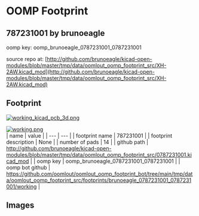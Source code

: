 # OOMP Footprint  
## 787231001  by brunoeagle  
  
oomp key: oomp_brunoeagle_0787231001_0787231001  
  
source repo at: [http://github.com/brunoeagle/kicad-open-modules/blob/master/tmp/data/oomlout_oomp_footprint_src/XH-2AW.kicad_mod](http://github.com/brunoeagle/kicad-open-modules/blob/master/tmp/data/oomlout_oomp_footprint_src/XH-2AW.kicad_mod)  
## Footprint  
  
[![working_kicad_pcb_3d.png](working_kicad_pcb_3d_600.png)](working_kicad_pcb_3d.png)  
  
[![working.png](working_600.png)](working.png)  
| name | value | 
| --- | --- | 
| footprint name | 787231001 | 
| footprint description | None | 
| number of pads | 14 | 
| github path | http://github.com/brunoeagle/kicad-open-modules/blob/master/tmp/data/oomlout_oomp_footprint_src/0787231001.kicad_mod | 
| oomp key | oomp_brunoeagle_0787231001_0787231001 | 
| oomp bot github | https://github.com/oomlout/oomlout_oomp_footprint_bot/tree/main/tmp/data/oomlout_oomp_footprint_src/footprints/brunoeagle_0787231001_0787231001/working | 
## Images  
